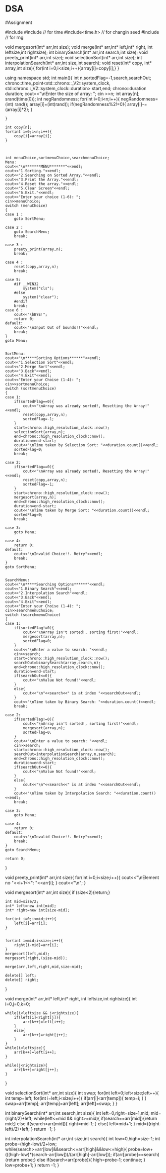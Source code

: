 # DSA
#Assignment

#include<iostream>
#include<chrono> // for time
#include<time.h> // for changin seed
#include<cstdlib> // for rng

void mergesort(int* arr,int size);
void merge(int* arr,int* left,int* right, int leftsize,int rightsize);
int binarySearch(int* arr,int search,int size);
void preety_print(int* arr,int size);
void selectionSort(int* arr,int size);
int interpolationSearch(int* arr,int size,int search);
void reset(int* copy, int* array,int size){
    for(int i=0;i<size;i++){array[i]=copy[i];}
}

using namespace std;
int main(){
    int n,sortedFlag=-1,search,searchOut;
    chrono::time_point<std::chrono::_V2::system_clock, std::chrono::_V2::system_clock::duration> start,end;
    chrono::duration<double> duration;
    cout<<"\nEnter the size of array: ";
    cin >>n;
    int array[n];
    srand(time(0));
    int negRandomness;
    for(int i=0;i<n;i++){
        negRandomness=(int) rand();
        array[i]=(int)rand();
        if(negRandomness%2!=0){
            array[i]-=(array[i]*2);
        }
        
    }

    int copy[n];
    for(int i=0;i<n;i++){
        copy[i]=array[i];
    }
    
    

    int menuChoice,sortmenuChoice,searchmenuChoice;
    Menu:
    cout<<"\n*******MENU*******"<<endl;
    cout<<"1.Sorting."<<endl;
    cout<<"2.Searching on Sorted Array."<<endl;
    cout<<"3.Print the Array."<<endl;
    cout<<"4.Reset the array."<<endl;
    cout<<"5.Clear Screen"<<endl;
    cout<<"6.Exit."<<endl;
    cout<<"Enter your choice (1-6): ";
    cin>>menuChoice;
    switch (menuChoice)
    {
    case 1 :
        goto SortMenu;

    case 2 :
        goto SearchMenu;
        break;
    
    case 3 :
        preety_print(array,n);
        break;

    case 4 :
        reset(copy,array,n);
        break;

    case 5:
        #if __WIN32
            system("cls");
        #else
            system("clear");
        #endif
        break;
    case 6 :
        cout<<"\bBYE!";
        return 0;
    default:
        cout<<"\nInput Out of bounds!!"<<endl;
        break;
    }
    goto Menu;


    SortMenu:
    cout<<"\n*****Sorting Options******"<<endl;
    cout<<"1.Selection Sort"<<endl;
    cout<<"2.Merge Sort"<<endl;
    cout<<"3.Back"<<endl;
    cout<<"4.Exit"<<endl;
    cout<<"Enter your Choise (1-4): ";
    cin>>sortmenuChoice;
    switch (sortmenuChoice)
    {
    case 1:
        if(sortedFlag==0){
            cout<<"\nArray was already sorted!, Resetting the Array!"<<endl;
            reset(copy,array,n);
            sortedFlag=-1;
        }
        start=chrono::high_resolution_clock::now();
        selectionSort(array,n);
        end=chrono::high_resolution_clock::now();
        duration=end-start;
        cout<<"\nTime taken by Selection Sort: "<<duration.count()<<endl;
        sortedFlag=0;
        break;
    
    case 2:
        if(sortedFlag==0){
            cout<<"\nArray was already sorted!, Resetting the Array!"<<endl;
            reset(copy,array,n);
            sortedFlag=-1;
        }
        start=chrono::high_resolution_clock::now();
        mergesort(array,n);
        end=chrono::high_resolution_clock::now();
        duration=end-start;
        cout<<"\nTime taken by Merge Sort: "<<duration.count()<<endl;
        sortedFlag=0;
        break;

    case 3:
        goto Menu;

    case 4:
        return 0;
    default:
        cout<<"\nInvalid Choice!!. Retry"<<endl;
        break;
    }
    goto SortMenu;


    SearchMenu:
    cout<<"\n*****Searching Options******"<<endl;
    cout<<"1.Binary Search"<<endl;
    cout<<"2.Interpolation Search"<<endl;
    cout<<"3.Back"<<endl;
    cout<<"4.Exit"<<endl;
    cout<<"Enter your Choise (1-4): ";
    cin>>searchmenuChoice;
    switch (searchmenuChoice)
    {
    case 1:
        if(sortedFlag!=0){
            cout<<"\nArray isn't sorted!, sorting first!"<<endl;
            mergesort(array,n);
            sortedFlag=0;
        }
        cout<<"\nEnter a value to search: "<<endl;
        cin>>search;
        start=chrono::high_resolution_clock::now();
        searchOut=binarySearch(array,search,n);
        end=chrono::high_resolution_clock::now();
        duration=end-start;
        if(searchOut<=0){
            cout<<"\nValue Not found!"<<endl;
        }
        else{
            cout<<"\n"<<search<<" is at index "<<searchOut<<endl;
        }
        cout<<"\nTime taken by Binary Search: "<<duration.count()<<endl;
        break;
    
    case 2:
        if(sortedFlag!=0){
            cout<<"\nArray isn't sorted!, sorting first!"<<endl;
            mergesort(array,n);
            sortedFlag=0;
        }
        cout<<"\nEnter a value to search: "<<endl;
        cin>>search;
        start=chrono::high_resolution_clock::now();
        searchOut=interpolationSearch(array,n,search);
        end=chrono::high_resolution_clock::now();
        duration=end-start;
        if(searchOut<=0){
            cout<<"\nValue Not found!"<<endl;
        }
        else{
            cout<<"\n"<<search<<" is at index "<<searchOut<<endl;
        }
        cout<<"\nTime taken by Interpolation Search: "<<duration.count()<<endl;
        break;

    case 3:
        goto Menu;

    case 4:
        return 0;
    default:
        cout<<"\nInvalid Choice!!. Retry"<<endl;
        break;
    }
    goto SearchMenu;

    return 0;
}

void preety_print(int* arr,int size){
    for(int i=0;i<size;i++){
        cout<<"\nElement no "<<i+1<<": "<<arr[i];
    }
    cout<<"\n";
}

void mergesort(int* arr,int size){
    if (size<2){return;}

    int mid=size/2;
    int* left=new int[mid];
    int* right=new int[size-mid];

    for(int i=0;i<mid;i++){
        left[i]=arr[i];
    }

    
    for(int i=mid;i<size;i++){
        right[i-mid]=arr[i];
    }
    mergesort(left,mid);
    mergesort(right,(size-mid));

    merge(arr,left,right,mid,size-mid);

    delete[] left;
    delete[] right;
}

void merge(int* arr,int* left,int* right, int leftsize,int rightsize){
    int i=0,j=0,k=0;

    while(i<leftsize && j<rightsize){
        if(left[i]<right[j]){
            arr[k++]=left[i++];
        }
        else{
            arr[k++]=right[j++];
        }
    }
    while(i<leftsize){
        arr[k++]=left[i++];
    }
    
    while(j<rightsize){
        arr[k++]=right[j++];
    }

}

void selectionSort(int* arr,int size){
    int swap;
    for(int left=0;left<size;left++){
        int temp=left;
        for(int i=left;i<size;i++){
            if(arr[i]<arr[temp]){
                temp=i;
            }
        }
        swap=arr[temp];
        arr[temp]=arr[left];
        arr[left]=swap;
    }
}

int binarySearch(int* arr,int search,int size){
    int left=0,right=size-1,mid;
    mid=(right/2)+left;
    while(left<=mid && right>=mid){
        if(search==arr[mid]){return mid;}
        else if(search<arr[mid]){
            right=mid-1;
        }
        else{
            left=mid+1;
        }
        mid=((right-left)/2)+left;
    }
    return -1;
}

int interpolationSearch(int* arr,int size,int search){
    int low=0,high=size-1;
    int probe=(high-low)/2+low;
    while(search>=arr[low]&&search<=arr[high]&&low<=high){
        probe=low+(((high-low)*(search-arr[low]))/(arr[high]-arr[low]));
        if(arr[probe]==search){return probe;}
        else if(search<arr[probe]){
            high=probe-1;
            continue;
        }
        low=probe+1;
    }
    return -1;
}
